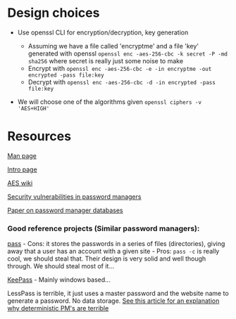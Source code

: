 # Design choices
- Use openssl CLI for encryption/decryption, key generation
    - Assuming we have a file called 'encryptme' and a file 'key' generated with openssl ``openssl enc -aes-256-cbc -k secret -P -md sha256`` where secret is really just some noise to make 
    - Encrypt with ``openssl enc -aes-256-cbc -e -in encryptme -out encrypted -pass file:key``
    - Decrypt with ``openssl enc -aes-256-cbc -d -in encrypted -pass file:key``

- We will choose one of the algorithms given ``openssl ciphers -v 'AES+HIGH'``

# Resources

[Man page](https://www.openssl.org/docs/man1.0.1/apps/openssl.html)

[Intro page](https://users.dcc.uchile.cl/~pcamacho/tutorial/crypto/openssl/openssl_intro.html)

[AES wiki](https://en.wikipedia.org/wiki/Advanced_Encryption_Standard)

[Security vulnerabilities in password managers](https://team-sik.org/trent_portfolio/password-manager-apps/)

[Paper on password manager databases](https://www.cs.ox.ac.uk/files/6487/pwvault.pdf)

### Good reference projects (Similar password managers):

[pass](https://www.passwordstore.org/) - Cons: it stores the passwords in a series of files (directories), giving away that a user has an account with a given site - Pros: ``pass -c`` is really cool, we should steal that. Their design is very solid and well though through. We should steal most of it...

[KeePass](https://en.wikipedia.org/wiki/KeePass) - Mainly windows based...

LessPass is terrible, it just uses a master password and the website name to generate a password.
 No data storage. [See this article for an explanation why deterministic PM's are terrible](https://tonyarcieri.com/4-fatal-flaws-in-deterministic-password-managers)
